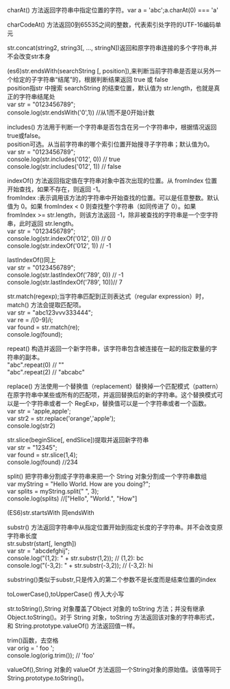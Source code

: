charAt() 方法返回字符串中指定位置的字符。var a = 'abc';a.charAt(0) === 'a' <br>

charCodeAt() 方法返回0到65535之间的整数，代表索引处字符的UTF-16编码单元 <br>

str.concat(string2, string3[, ..., stringN])返回和原字符串连接的多个字符串,并不会改变str本身<br>

(es6)str.endsWith(searchString [, position]),来判断当前字符串是否是以另外一个给定的子字符串“结尾”的，根据判断结果返回 true 或 false<br>
position指str 中搜索 searchString 的结束位置，默认值为 str.length，也就是真正的字符串结尾处<br>
var str = "0123456789";<br>
console.log(str.endsWith('0',1)) //从1而不是0开始计数<br>

includes() 方法用于判断一个字符串是否包含在另一个字符串中，根据情况返回true或false。<br>
position可选。从当前字符串的哪个索引位置开始搜寻子字符串；默认值为0。<br>
var str = "0123456789";<br>
console.log(str.includes('012', 0)) // true<br>
console.log(str.includes('012', 1)) // false<br>

indexOf() 方法返回指定值在字符串对象中首次出现的位置。从 fromIndex 位置开始查找，如果不存在，则返回 -1。<br>
fromIndex :表示调用该方法的字符串中开始查找的位置。可以是任意整数。默认值为 0。如果 fromIndex < 0 则查找整个字符串（如同传进了 0）。如果 fromIndex >= str.length，则该方法返回 -1，除非被查找的字符串是一个空字符串，此时返回 str.length。<br>
var str = "0123456789";<br>
console.log(str.indexOf('012', 0)) // 0<br>
console.log(str.indexOf('012', 1)) // -1<br>

lastIndexOf()同上<br>
var str = "0123456789";<br>
console.log(str.lastIndexOf('789', 0)) // -1<br>
console.log(str.lastIndexOf('789', 10))// 7 <br>

str.match(regexp);当字符串匹配到正则表达式（regular expression）时，match() 方法会提取匹配项。<br>
var str = "abc123vvv333444";<br>
var re = /[0-9]/i;<br>
var found = str.match(re);<br>
console.log(found);  <br>

repeat() 构造并返回一个新字符串，该字符串包含被连接在一起的指定数量的字符串的副本。<br>
"abc".repeat(0)      // ""<br>
"abc".repeat(2)     // "abcabc" <br>

replace() 方法使用一个替换值（replacement）替换掉一个匹配模式（pattern）在原字符串中某些或所有的匹配项，并返回替换后的新的字符串。这个替换模式可以是一个字符串或者一个 RegExp，替换值可以是一个字符串或者一个函数。<br>
var str = 'apple,apple';<br>
var str2 = str.replace('orange','apple');<br>
console.log(str2) <br>

str.slice(beginSlice[, endSlice])提取并返回新字符串<br>
var str = "12345";<br>
var found = str.slice(1,4);<br>
console.log(found) //234 <br>

split() 把字符串分割成子字符串来把一个 String 对象分割成一个字符串数组<br>
var myString = "Hello World. How are you doing?";<br>
var splits = myString.split(" ", 3);<br>
console.log(splits) //["Hello", "World.", "How"] <br>

(ES6)str.startsWith 同endsWith <br>

substr() 方法返回字符串中从指定位置开始到指定长度的子字符串。并不会改变原字符串长度<br>
str.substr(start[, length])<br>
var str = "abcdefghij";<br>
console.log("(1,2): "    + str.substr(1,2));   // (1,2): bc<br>
console.log("(-3,2): "   + str.substr(-3,2));  // (-3,2): hi <br>

substring()类似于substr,只是传入的第二个参数不是长度而是结束位置的index<br>

toLowerCase(),toUpperCase() 传入大小写<br>

str.toString(),String 对象覆盖了Object 对象的 toString 方法；并没有继承 Object.toString()。对于 String 对象，toString 方法返回该对象的字符串形式，和 String.prototype.valueOf() 方法返回值一样。<br>

trim()函数，去空格<br>
var orig = '   foo  ';<br>
console.log(orig.trim()); // 'foo'<br>

valueOf(),String 对象的 valueOf 方法返回一个String对象的原始值。该值等同于String.prototype.toString()。<br>
